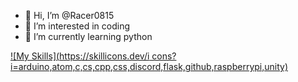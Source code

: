 - 👋 Hi, I’m @Racer0815
- 👀 I’m interested in coding
- 🌱 I’m currently learning python

[![My Skills](https://skillicons.dev/i
cons?i=arduino,atom,c,cs,cpp,css,discord,flask,github,raspberrypi,unity)](https://skillicons.dev)

<!---
Racer0815/Racer0815 is a ✨ special ✨ repository because its `README.md` (this file) appears on your GitHub profile.
You can click the Preview link to take a look at your changes.
--->
